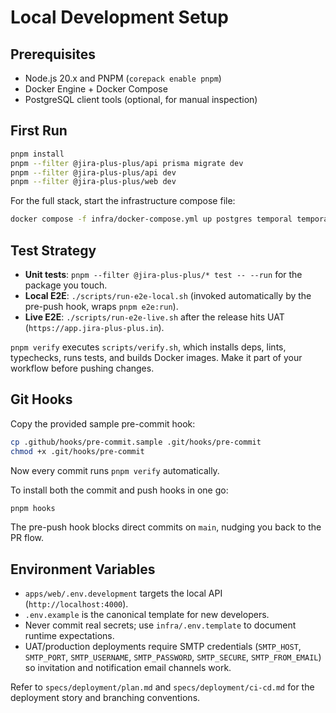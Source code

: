 # Local Development Setup

## Prerequisites

- Node.js 20.x and PNPM (`corepack enable pnpm`) 
- Docker Engine + Docker Compose 
- PostgreSQL client tools (optional, for manual inspection)

## First Run

```bash
pnpm install
pnpm --filter @jira-plus-plus/api prisma migrate dev
pnpm --filter @jira-plus-plus/api dev
pnpm --filter @jira-plus-plus/web dev
```

For the full stack, start the infrastructure compose file:

```bash
docker compose -f infra/docker-compose.yml up postgres temporal temporal-ui
```

## Test Strategy

- **Unit tests**: `pnpm --filter @jira-plus-plus/* test -- --run` for the package you touch.
- **Local E2E**: `./scripts/run-e2e-local.sh` (invoked automatically by the pre-push hook, wraps `pnpm e2e:run`).
- **Live E2E**: `./scripts/run-e2e-live.sh` after the release hits UAT
  (`https://app.jira-plus-plus.in`).

`pnpm verify` executes `scripts/verify.sh`, which installs deps, lints,
typechecks, runs tests, and builds Docker images. Make it part of your
workflow before pushing changes.

## Git Hooks

Copy the provided sample pre-commit hook:

```bash
cp .github/hooks/pre-commit.sample .git/hooks/pre-commit
chmod +x .git/hooks/pre-commit
```

Now every commit runs `pnpm verify` automatically.

To install both the commit and push hooks in one go:

```bash
pnpm hooks
```

The pre-push hook blocks direct commits on `main`, nudging you back to the PR flow.

## Environment Variables

- `apps/web/.env.development` targets the local API (`http://localhost:4000`).
- `.env.example` is the canonical template for new developers.
- Never commit real secrets; use `infra/.env.template` to document runtime
  expectations.
- UAT/production deployments require SMTP credentials
  (`SMTP_HOST`, `SMTP_PORT`, `SMTP_USERNAME`, `SMTP_PASSWORD`, `SMTP_SECURE`,
  `SMTP_FROM_EMAIL`) so invitation and notification email channels work.

Refer to `specs/deployment/plan.md` and `specs/deployment/ci-cd.md` for the
deployment story and branching conventions.
